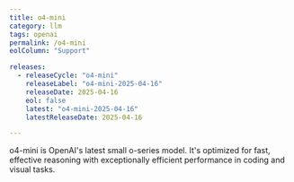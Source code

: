 ```yaml
---
title: o4-mini
category: llm
tags: openai
permalink: /o4-mini
eolColumn: "Support"

releases:
  - releaseCycle: "o4-mini"
    releaseLabel: "o4-mini-2025-04-16"
    releaseDate: 2025-04-16
    eol: false
    latest: "o4-mini-2025-04-16"
    latestReleaseDate: 2025-04-16

---
```

o4-mini is OpenAI's latest small o-series model. It's optimized for fast, effective reasoning with exceptionally efficient performance in coding and visual tasks.
